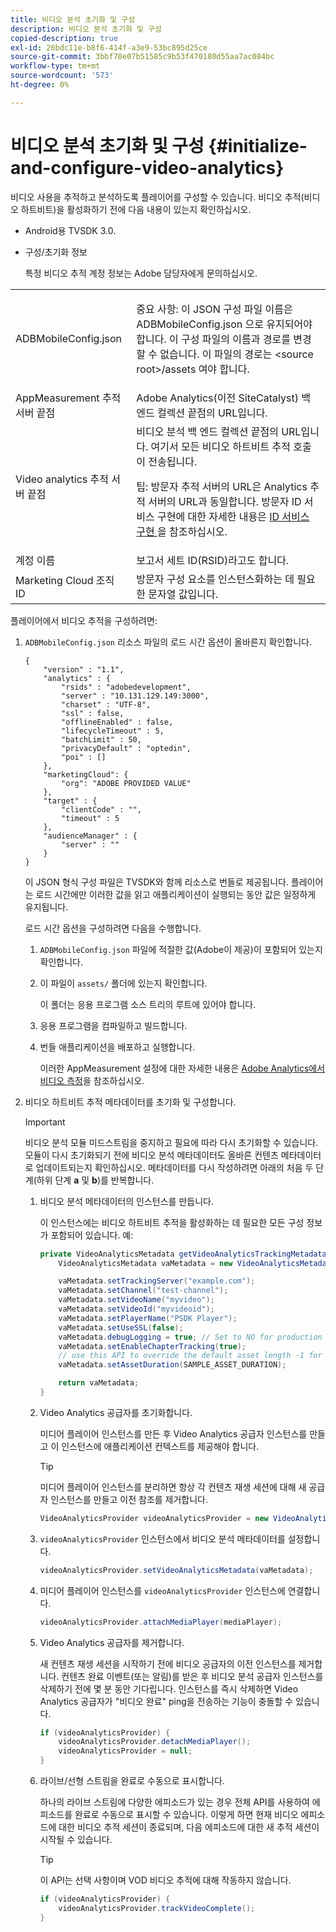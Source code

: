 ```yaml
---
title: 비디오 분석 초기화 및 구성
description: 비디오 분석 초기화 및 구성
copied-description: true
exl-id: 26bdc11e-b8f6-414f-a3e9-53bc895d25ce
source-git-commit: 3bbf70e07b51585c9b53f470180d55aa7ac084bc
workflow-type: tm+mt
source-wordcount: '573'
ht-degree: 0%

---
```


# 비디오 분석 초기화 및 구성 {#initialize-and-configure-video-analytics}

비디오 사용을 추적하고 분석하도록 플레이어를 구성할 수 있습니다.
비디오 추적(비디오 하트비트)을 활성화하기 전에 다음 내용이 있는지 확인하십시오.

* Android용 TVSDK 3.0.
* 구성/초기화 정보

   특정 비디오 추적 계정 정보는 Adobe 담당자에게 문의하십시오.

<table id="table_3565328ABBEE4605A92EAE1ADE5D6F84"> 
 <tbody> 
  <tr> 
   <td colname="col1"> <span class="filepath"> ADBMobileConfig.json  </span> </td> 
   <td colname="col2"> <p>중요 사항:  이 JSON 구성 파일 이름은 <span class="filepath"> ADBMobileConfig.json </span>으로 유지되어야 합니다. 이 구성 파일의 이름과 경로를 변경할 수 없습니다. 이 파일의 경로는 <span class="filepath"> &lt;source root&gt;/assets </span>여야 합니다. </p> </td> 
  </tr> 
  <tr> 
   <td colname="col1"> AppMeasurement 추적 서버 끝점 </td> 
   <td colname="col2"> Adobe Analytics(이전 SiteCatalyst) 백 엔드 컬렉션 끝점의 URL입니다. </td> 
  </tr> 
  <tr> 
   <td colname="col1"> Video analytics 추적 서버 끝점 </td> 
   <td colname="col2"> 비디오 분석 백 엔드 컬렉션 끝점의 URL입니다. 여기서 모든 비디오 하트비트 추적 호출이 전송됩니다. <p>팁:  방문자 추적 서버의 URL은 Analytics 추적 서버의 URL과 동일합니다. 방문자 ID 서비스 구현에 대한 자세한 내용은 <a href="https://experienceleague.adobe.com/docs/id-service/using/implementation/setup-target.html?lang=en" format="html" scope="external"> ID 서비스 구현 </a> 을 참조하십시오. </p> </td> 
  </tr> 
  <tr> 
   <td colname="col1"> 계정 이름 </td> 
   <td colname="col2"> 보고서 세트 ID(RSID)라고도 합니다. </td> 
  </tr> 
  <tr> 
   <td colname="col1"> Marketing Cloud 조직 ID </td> 
   <td colname="col2"> 방문자 구성 요소를 인스턴스화하는 데 필요한 문자열 값입니다. </td> 
  </tr> 
 </tbody> 
</table>

플레이어에서 비디오 추적을 구성하려면:

1. `ADBMobileConfig.json` 리소스 파일의 로드 시간 옵션이 올바른지 확인합니다.

   ```
   { 
       "version" : "1.1", 
       "analytics" : { 
           "rsids" : "adobedevelopment", 
           "server" : "10.131.129.149:3000", 
           "charset" : "UTF-8", 
           "ssl" : false, 
           "offlineEnabled" : false, 
           "lifecycleTimeout" : 5, 
           "batchLimit" : 50, 
           "privacyDefault" : "optedin", 
           "poi" : [] 
       }, 
       "marketingCloud": { 
           "org": "ADOBE PROVIDED VALUE"  
       }, 
       "target" : { 
           "clientCode" : "", 
           "timeout" : 5 
       }, 
       "audienceManager" : { 
           "server" : "" 
       } 
   }
   ```

   이 JSON 형식 구성 파일은 TVSDK와 함께 리소스로 번들로 제공됩니다. 플레이어는 로드 시간에만 이러한 값을 읽고 애플리케이션이 실행되는 동안 값은 일정하게 유지됩니다.

   로드 시간 옵션을 구성하려면 다음을 수행합니다.


   1. `ADBMobileConfig.json` 파일에 적절한 값(Adobe이 제공)이 포함되어 있는지 확인합니다.
   1. 이 파일이 `assets/` 폴더에 있는지 확인합니다.

      이 폴더는 응용 프로그램 소스 트리의 루트에 있어야 합니다.

   1. 응용 프로그램을 컴파일하고 빌드합니다.
   1. 번들 애플리케이션을 배포하고 실행합니다.

      이러한 AppMeasurement 설정에 대한 자세한 내용은 [Adobe Analytics에서 비디오 측정](https://experienceleague.adobe.com/docs/media-analytics/using/media-overview.html?lang=en)을 참조하십시오.

1. 비디오 하트비트 추적 메타데이터를 초기화 및 구성합니다.

   >[!IMPORTANT]
   >
   >비디오 분석 모듈 미드스트림을 중지하고 필요에 따라 다시 초기화할 수 있습니다. 모듈이 다시 초기화되기 전에 비디오 분석 메타데이터도 올바른 컨텐츠 메타데이터로 업데이트되는지 확인하십시오. 메타데이터를 다시 작성하려면 아래의 처음 두 단계(하위 단계 **a** 및 **b**)를 반복합니다.

   1. 비디오 분석 메타데이터의 인스턴스를 만듭니다.

      이 인스턴스에는 비디오 하트비트 추적을 활성화하는 데 필요한 모든 구성 정보가 포함되어 있습니다. 예:

      ```java
      private VideoAnalyticsMetadata getVideoAnalyticsTrackingMetadata() { 
          VideoAnalyticsMetadata vaMetadata = new VideoAnalyticsMetadata(); 
      
          vaMetadata.setTrackingServer("example.com"); 
          vaMetadata.setChannel("test-channel"); 
          vaMetadata.setVideoName("myvideo"); 
          vaMetadata.setVideoId("myvideoid"); 
          vaMetadata.setPlayerName("PSDK Player"); 
          vaMetadata.setUseSSL(false); 
          vaMetadata.debugLogging = true; // Set to NO for production deployment. 
          vaMetadata.setEnableChapterTracking(true); 
          // use this API to override the default asset length -1 for live streams 
          vaMetadata.setAssetDuration(SAMPLE_ASSET_DURATION); 
      
          return vaMetadata; 
      }
      ```

   1. Video Analytics 공급자를 초기화합니다.

      미디어 플레이어 인스턴스를 만든 후 Video Analytics 공급자 인스턴스를 만들고 이 인스턴스에 애플리케이션 컨텍스트를 제공해야 합니다.

      >[!TIP]
      >
      >미디어 플레이어 인스턴스를 분리하면 항상 각 컨텐츠 재생 세션에 대해 새 공급자 인스턴스를 만들고 이전 참조를 제거합니다.

      ```java
      VideoAnalyticsProvider videoAnalyticsProvider = new VideoAnalyticsProvider(appContext); 
      ```

   1. `videoAnalyticsProvider` 인스턴스에서 비디오 분석 메타데이터를 설정합니다.

      ```java
      videoAnalyticsProvider.setVideoAnalyticsMetadata(vaMetadata);
      ```

   1. 미디어 플레이어 인스턴스를 `videoAnalyticsProvider` 인스턴스에 연결합니다.

      ```java
      videoAnalyticsProvider.attachMediaPlayer(mediaPlayer); 
      ```

   1. Video Analytics 공급자를 제거합니다.

      새 컨텐츠 재생 세션을 시작하기 전에 비디오 공급자의 이전 인스턴스를 제거합니다. 컨텐츠 완료 이벤트(또는 알림)를 받은 후 비디오 분석 공급자 인스턴스를 삭제하기 전에 몇 분 동안 기다립니다. 인스턴스를 즉시 삭제하면 Video Analytics 공급자가 &quot;비디오 완료&quot; ping을 전송하는 기능이 충돌할 수 있습니다.

      ```java
      if (videoAnalyticsProvider) { 
          videoAnalyticsProvider.detachMediaPlayer(); 
          videoAnalyticsProvider = null; 
      }
      ```

   1. 라이브/선형 스트림을 완료로 수동으로 표시합니다.

      하나의 라이브 스트림에 다양한 에피소드가 있는 경우 전체 API를 사용하여 에피소드를 완료로 수동으로 표시할 수 있습니다. 이렇게 하면 현재 비디오 에피소드에 대한 비디오 추적 세션이 종료되며, 다음 에피소드에 대한 새 추적 세션이 시작될 수 있습니다.

      >[!TIP]
      >
      >이 API는 선택 사항이며 VOD 비디오 추적에 대해 작동하지 않습니다.

      ```java
      if (videoAnalyticsProvider) { 
          videoAnalyticsProvider.trackVideoComplete();    
      }
      ```
